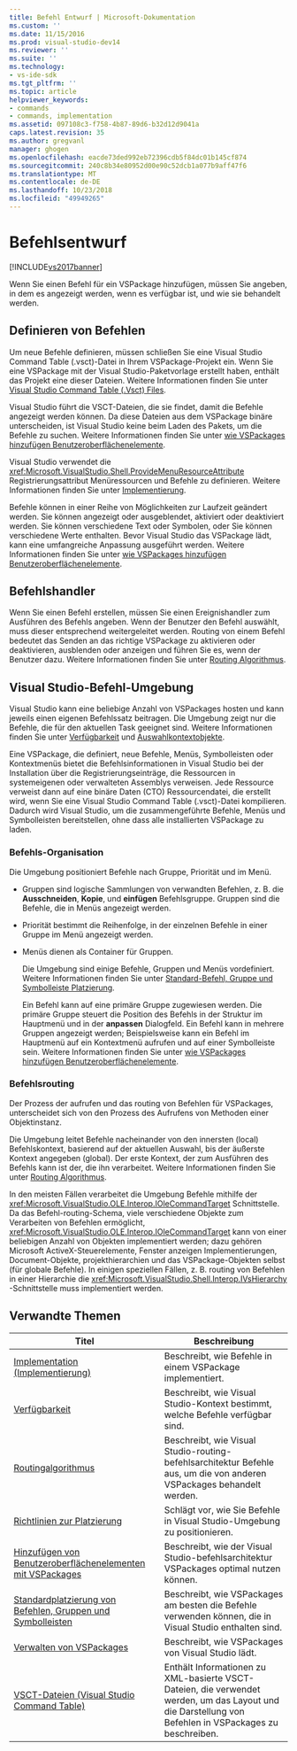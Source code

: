 ```yaml
---
title: Befehl Entwurf | Microsoft-Dokumentation
ms.custom: ''
ms.date: 11/15/2016
ms.prod: visual-studio-dev14
ms.reviewer: ''
ms.suite: ''
ms.technology:
- vs-ide-sdk
ms.tgt_pltfrm: ''
ms.topic: article
helpviewer_keywords:
- commands
- commands, implementation
ms.assetid: 097108c3-f758-4b87-89d6-b32d12d9041a
caps.latest.revision: 35
ms.author: gregvanl
manager: ghogen
ms.openlocfilehash: eacde73ded992eb72396cdb5f84dc01b145cf874
ms.sourcegitcommit: 240c8b34e80952d00e90c52dcb1a077b9aff47f6
ms.translationtype: MT
ms.contentlocale: de-DE
ms.lasthandoff: 10/23/2018
ms.locfileid: "49949265"
---
```

# <a name="command-design"></a>Befehlsentwurf
[!INCLUDE[vs2017banner](../../includes/vs2017banner.md)]

Wenn Sie einen Befehl für ein VSPackage hinzufügen, müssen Sie angeben, in dem es angezeigt werden, wenn es verfügbar ist, und wie sie behandelt werden.  
  
## <a name="defining-commands"></a>Definieren von Befehlen  
 Um neue Befehle definieren, müssen schließen Sie eine Visual Studio Command Table (.vsct)-Datei in Ihrem VSPackage-Projekt ein. Wenn Sie eine VSPackage mit der Visual Studio-Paketvorlage erstellt haben, enthält das Projekt eine dieser Dateien. Weitere Informationen finden Sie unter [Visual Studio Command Table (.Vsct) Files](../../extensibility/internals/visual-studio-command-table-dot-vsct-files.md).  
  
 Visual Studio führt die VSCT-Dateien, die sie findet, damit die Befehle angezeigt werden können. Da diese Dateien aus dem VSPackage binäre unterscheiden, ist Visual Studio keine beim Laden des Pakets, um die Befehle zu suchen. Weitere Informationen finden Sie unter [wie VSPackages hinzufügen Benutzeroberflächenelemente](../../extensibility/internals/how-vspackages-add-user-interface-elements.md).  
  
 Visual Studio verwendet die <xref:Microsoft.VisualStudio.Shell.ProvideMenuResourceAttribute> Registrierungsattribut Menüressourcen und Befehle zu definieren. Weitere Informationen finden Sie unter [Implementierung](../../extensibility/internals/command-implementation.md).  
  
 Befehle können in einer Reihe von Möglichkeiten zur Laufzeit geändert werden. Sie können angezeigt oder ausgeblendet, aktiviert oder deaktiviert werden. Sie können verschiedene Text oder Symbolen, oder Sie können verschiedene Werte enthalten. Bevor Visual Studio das VSPackage lädt, kann eine umfangreiche Anpassung ausgeführt werden. Weitere Informationen finden Sie unter [wie VSPackages hinzufügen Benutzeroberflächenelemente](../../extensibility/internals/how-vspackages-add-user-interface-elements.md).  
  
## <a name="command-handlers"></a>Befehlshandler  
 Wenn Sie einen Befehl erstellen, müssen Sie einen Ereignishandler zum Ausführen des Befehls angeben. Wenn der Benutzer den Befehl auswählt, muss dieser entsprechend weitergeleitet werden. Routing von einem Befehl bedeutet das Senden an das richtige VSPackage zu aktivieren oder deaktivieren, ausblenden oder anzeigen und führen Sie es, wenn der Benutzer dazu. Weitere Informationen finden Sie unter [Routing Algorithmus](../../extensibility/internals/command-routing-algorithm.md).  
  
## <a name="the-visual-studio-command-environment"></a>Visual Studio-Befehl-Umgebung  
 Visual Studio kann eine beliebige Anzahl von VSPackages hosten und kann jeweils einen eigenen Befehlssatz beitragen. Die Umgebung zeigt nur die Befehle, die für den aktuellen Task geeignet sind. Weitere Informationen finden Sie unter [Verfügbarkeit](../../extensibility/internals/command-availability.md) und [Auswahlkontextobjekte](../../extensibility/internals/selection-context-objects.md).  
  
 Eine VSPackage, die definiert, neue Befehle, Menüs, Symbolleisten oder Kontextmenüs bietet die Befehlsinformationen in Visual Studio bei der Installation über die Registrierungseinträge, die Ressourcen in systemeigenen oder verwalteten Assemblys verweisen. Jede Ressource verweist dann auf eine binäre Daten (CTO) Ressourcendatei, die erstellt wird, wenn Sie eine Visual Studio Command Table (.vsct)-Datei kompilieren. Dadurch wird Visual Studio, um die zusammengeführte Befehle, Menüs und Symbolleisten bereitstellen, ohne dass alle installierten VSPackage zu laden.  
  
### <a name="command-organization"></a>Befehls-Organisation  
 Die Umgebung positioniert Befehle nach Gruppe, Priorität und im Menü.  
  
- Gruppen sind logische Sammlungen von verwandten Befehlen, z. B. die **Ausschneiden**, **Kopie**, und **einfügen** Befehlsgruppe. Gruppen sind die Befehle, die in Menüs angezeigt werden.  
  
- Priorität bestimmt die Reihenfolge, in der einzelnen Befehle in einer Gruppe im Menü angezeigt werden.  
  
- Menüs dienen als Container für Gruppen.  
  
  Die Umgebung sind einige Befehle, Gruppen und Menüs vordefiniert. Weitere Informationen finden Sie unter [Standard-Befehl, Gruppe und Symbolleiste Platzierung](../../extensibility/internals/default-command-group-and-toolbar-placement.md).  
  
  Ein Befehl kann auf eine primäre Gruppe zugewiesen werden. Die primäre Gruppe steuert die Position des Befehls in der Struktur im Hauptmenü und in der **anpassen** Dialogfeld. Ein Befehl kann in mehrere Gruppen angezeigt werden; Beispielsweise kann ein Befehl im Hauptmenü auf ein Kontextmenü aufrufen und auf einer Symbolleiste sein. Weitere Informationen finden Sie unter [wie VSPackages hinzufügen Benutzeroberflächenelemente](../../extensibility/internals/how-vspackages-add-user-interface-elements.md).  
  
### <a name="command-routing"></a>Befehlsrouting  
 Der Prozess der aufrufen und das routing von Befehlen für VSPackages, unterscheidet sich von den Prozess des Aufrufens von Methoden einer Objektinstanz.  
  
 Die Umgebung leitet Befehle nacheinander von den innersten (local) Befehlskontext, basierend auf der aktuellen Auswahl, bis der äußerste Kontext angegeben (global). Der erste Kontext, der zum Ausführen des Befehls kann ist der, die ihn verarbeitet. Weitere Informationen finden Sie unter [Routing Algorithmus](../../extensibility/internals/command-routing-algorithm.md).  
  
 In den meisten Fällen verarbeitet die Umgebung Befehle mithilfe der <xref:Microsoft.VisualStudio.OLE.Interop.IOleCommandTarget> Schnittstelle. Da das Befehl-routing-Schema, viele verschiedene Objekte zum Verarbeiten von Befehlen ermöglicht, <xref:Microsoft.VisualStudio.OLE.Interop.IOleCommandTarget> kann von einer beliebigen Anzahl von Objekten implementiert werden; dazu gehören Microsoft ActiveX-Steuerelemente, Fenster anzeigen Implementierungen, Document-Objekte, projekthierarchien und das VSPackage-Objekten selbst (für globale Befehle). In einigen speziellen Fällen, z. B. routing von Befehlen in einer Hierarchie die <xref:Microsoft.VisualStudio.Shell.Interop.IVsHierarchy> -Schnittstelle muss implementiert werden.  
  
## <a name="related-topics"></a>Verwandte Themen  
  
|Titel|Beschreibung|  
|-----------|-----------------|  
|[Implementation (Implementierung)](../../extensibility/internals/command-implementation.md)|Beschreibt, wie Befehle in einem VSPackage implementiert.|  
|[Verfügbarkeit](../../extensibility/internals/command-availability.md)|Beschreibt, wie Visual Studio-Kontext bestimmt, welche Befehle verfügbar sind.|  
|[Routingalgorithmus](../../extensibility/internals/command-routing-algorithm.md)|Beschreibt, wie Visual Studio-routing-befehlsarchitektur Befehle aus, um die von anderen VSPackages behandelt werden.|  
|[Richtlinien zur Platzierung](../../extensibility/internals/command-placement-guidelines.md)|Schlägt vor, wie Sie Befehle in Visual Studio-Umgebung zu positionieren.|  
|[Hinzufügen von Benutzeroberflächenelementen mit VSPackages](../../extensibility/internals/how-vspackages-add-user-interface-elements.md)|Beschreibt, wie der Visual Studio-befehlsarchitektur VSPackages optimal nutzen können.|  
|[Standardplatzierung von Befehlen, Gruppen und Symbolleisten](../../extensibility/internals/default-command-group-and-toolbar-placement.md)|Beschreibt, wie VSPackages am besten die Befehle verwenden können, die in Visual Studio enthalten sind.|  
|[Verwalten von VSPackages](../../extensibility/managing-vspackages.md)|Beschreibt, wie VSPackages von Visual Studio lädt.|  
|[VSCT-Dateien (Visual Studio Command Table)](../../extensibility/internals/visual-studio-command-table-dot-vsct-files.md)|Enthält Informationen zu XML-basierte VSCT-Dateien, die verwendet werden, um das Layout und die Darstellung von Befehlen in VSPackages zu beschreiben.|

